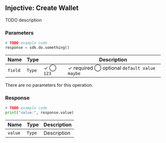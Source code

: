 ## Injective: Create Wallet

TODO description

### Parameters

```python
# TODO example code
response = sdk.do.something()
```

| Name | Type | | Description |
| - | - | - | - |
| `field` | `Type` | ✓ ◯ `123` | ✓ required ◯ optional `default value maybe` |

There are no parameters for this operation.

### Response

```python
# TODO example code
print("value:", response.value)
```

| Name | Type | Description |
| - | - | - |
| `value` | `Type` | Description |
